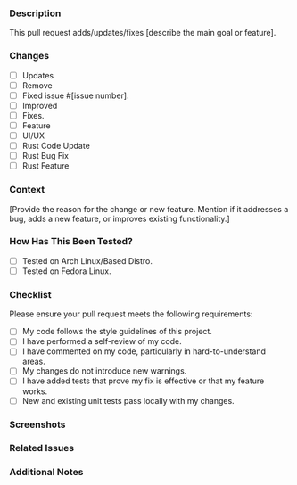 ### Description

<!-- Provide a concise description of the changes made in this pull request. -->
This pull request adds/updates/fixes [describe the main goal or feature].

### Changes
- [ ] Updates <!-- Added/updated scripts or configurations or others -->
- [ ] Remove <!-- Bad Script/Code or others-->
- [ ] Fixed issue #[issue number].
- [ ] Improved <!-- optimized existing functionality -->
- [ ] Fixes. <!-- Fixes Scripts/Other -->
- [ ] Feature <!-- Added -->
- [ ] UI/UX <!-- Enhancement -->
- [ ] Rust Code Update <!-- Updated or improved Rust-related code -->
- [ ] Rust Bug Fix <!-- Fixed Rust-related issues -->
- [ ] Rust Feature <!-- Added a new Rust-based feature -->

### Context

<!-- Why is this change necessary? What problem does it solve or what new feature does it add? -->
[Provide the reason for the change or new feature. Mention if it addresses a bug, adds a new feature, or improves existing functionality.]

### How Has This Been Tested?

<!-- Describe the steps you followed to test the changes. If applicable, mention the specific environment where the testing took place. -->
- [ ] Tested on Arch Linux/Based Distro.
- [ ] Tested on Fedora Linux.

### Checklist

Please ensure your pull request meets the following requirements:

- [ ] My code follows the style guidelines of this project.
- [ ] I have performed a self-review of my code.
- [ ] I have commented on my code, particularly in hard-to-understand areas.
- [ ] My changes do not introduce new warnings.
- [ ] I have added tests that prove my fix is effective or that my feature works.
- [ ] New and existing unit tests pass locally with my changes.

### Screenshots 

<!-- Add any screenshots to help explain your changes or to demonstrate the new feature. -->

### Related Issues

<!-- If this PR fixes an issue, include the relevant issue number here (e.g., "Fixes #123") -->

### Additional Notes

<!-- Add any other context, technical details, or considerations you'd like to share. -->

